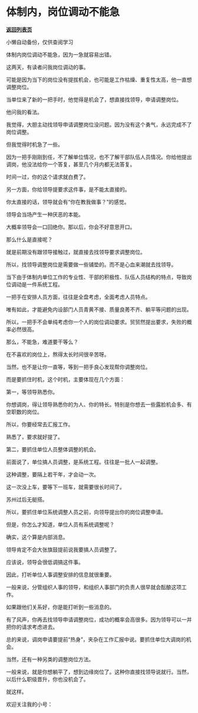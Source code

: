 # 体制内，岗位调动不能急

[**返回列表页**](/gzh/费曼的小茶馆)

小懒自动备份，仅供查阅学习

体制内岗位调动不能急，因为一急就容易出错。

  

这两天，有读者问我岗位调动的事。

  

可能是因为当下的岗位没有提拔机会，也可能是工作枯燥、重复性太高，他一直想调整岗位。

  

当单位来了新的一把手时，他觉得是机会了，想直接找领导，申请调整岗位。

  

他问我的看法。

  

我觉得，大胆主动找领导申请调整岗位没问题。因为没有这个勇气，永远完成不了岗位调整。

  

但我觉得时机急了一些。

  

因为一把手刚刚到任，不了解单位情况，也不了解干部队伍人员情况。你给他提出调岗，他没法给你一个答复，甚至几个月内都无法答复。

  

时间一过，你的这个请求就白费了。

  

另一方面，你给领导提要求这件事，是不能太直接的。

  

你太直接的话，领导就会有“你在教我做事？”的感觉。

  

领导会当场产生一种厌恶的本能。

  

大概率领导会一口回绝你。那以后，你会不好意思开口。

  

那么什么是直接呢？

  

就是前期没有跟领导接触过，就直接去找领导要求调整岗位。

  

所以，找领导调整岗位是需要做一些铺垫的。而不是心血来潮就去找领导。

  

当下由于体制内单位工作的专业性、干部的积极性、队伍人员结构的特点，导致岗位调动是一件系统工程。

  

一把手在安排人员方面，往往是全盘考虑，全面考虑人员特点。

  

唯有如此，才能避免内设部门人员青黄不接、质量良莠不齐、躺平等问题的出现。

  

所以，一把手不会单纯考虑你一个人的岗位调动要求。贸贸然提出要求，失败的概率必然很高。

  

那么，不能急，难道要干等么？

  

在不喜欢的岗位上，熬得太长时间很辛苦呀。

  

当然，也不是让你一直等，等到一把手良心发现帮你调整岗位。

  

而是要抓住时机，这个时机，主要体现在几个方面：

  

第一，等领导熟悉你。

  

你想调岗，得让领导熟悉你的为人、你的特长。特别是你想去一些露脸机会多、有空职数的岗位。

  

所以，你要经常去汇报工作。

  

熟悉了，要求就好提了。

  

第二，要抓住单位人员整体调整的机会。

  

前面说了，单位搞人员调整，是系统工程。往往是一批人一起调整。

  

这种调整，要隔上若干年，才会动一次。

  

这一次没上车，要等下一班车，就需要很长时间了。

  

苏州过后无艇搭。

  

所以，要抓住单位系统调整人员之前，向领导提出你的岗位调整申请。

  

但是，你怎么才知道，单位人员有系统调整呢？

  

确实，这个算是内部消息。

  

领导肯定不会大张旗鼓提前说我要搞人员调整了。

  

应该说，领导会很低调搞这件事。

  

因此，打听单位人事调整安排的信息就很重要。

  

一般来说，分管组织人事的领导，和组织人事部门的负责人很早就会酝酿这项工作。

  

如果跟他们关系好，你是能打听到一些消息的。

  

有了风声，你再去找领导申请调整岗位，成功的概率会高很多。因为领导可以一并把你的请求考虑进去。

  

总的来说，调岗申请要提前“热身”，夹杂在工作汇报中说。要抓住单位大调岗的机会。

  

当然，还有一种另类的调整岗位方法。

  

一般来说，就是你想躺平了，想到边缘岗位了。这种你直接找领导说就行。当然，以后什么职级晋升，你也没机会了。

  

就这样。

  

欢迎关注我的小号：

